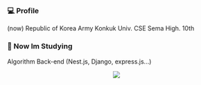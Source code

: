 ### 💻 Profile

(now) Republic of Korea Army 
Konkuk Univ. CSE
Sema High. 10th

### 📖 Now Im Studying

Algorithm 
Back-end (Nest.js, Django, express.js...)




<p align=center><a target="_blank" href="https://solved.ac/profile/codemun26"><img src="https://github-readme-solvedac-hyp3rflow.vercel.app/api/?handle=codemun26"></a></p>
